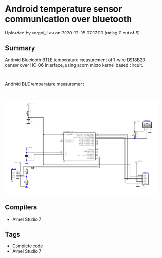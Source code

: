 # Android temperature sensor communication over bluetooth

Uploaded by sergei_iliev on 2020-12-05 07:17:00 (rating 0 out of 5)

## Summary

Android Bluetooth BTLE temperature measurement of 1-wire DS18B20 censor over HC-06 interface, using acorn micro kernel based circuit. 


 


[Android BLE temperature measurement](https://github.com/sergei-iliev/android-bluetooth-temperature)


 


![](https://raw.githubusercontent.com/sergei-iliev/android-bluetooth-temperature/main/screenshots/circuit.png)

## Compilers

- Atmel Studio 7

## Tags

- Complete code
- Atmel Studio 7
